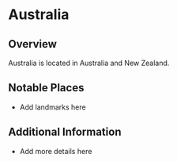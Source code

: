 # Australia
## Overview
Australia is located in Australia and New Zealand.

## Notable Places
- Add landmarks here

## Additional Information
- Add more details here
